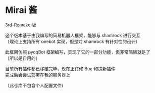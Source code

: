 

# Mirai 酱

~~3rd-Remake 版~~

这个版本基于由我编写的简易机器人框架，能够与 shamrock 进行交互  
（理论上支持所有 onebot 实现，但是对 shamrock 有针对性的设计）

此框架仿照 pycqBot 框架编写，实现了它的一部分功能，但非常简陋就是了  
（所以是自用的）

目前所有插件都已移植完毕，现在正在修 Bug 和搓新插件  
完成后会尝试部署在我的服务器上

（此仓库不包含个人配置文件）
